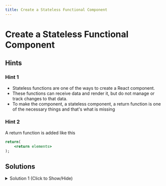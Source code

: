```yaml
---
title: Create a Stateless Functional Component
---
```

# Create a Stateless Functional Component

## Hints

### Hint 1

- Stateless functions are one of the ways to create a React component.
- These functions can receive data and render it, but do not manage or track changes to that data.
- To make the component, a stateless component, a return function is one of the necessary things and that's what is missing

### Hint 2

A return function is added like this
```jsx
return(
    <return elements>
);
```

## Solutions

<details><summary>Solution 1 (Click to Show/Hide)</summary>

```jsx
return(
    <div>Completed challenge!</div>
);
```
</details>